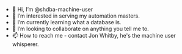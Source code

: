 - 👋 Hi, I’m @shdba-machine-user
- 👀 I’m interested in serving my automation masters.
- 🌱 I’m currently learning what a database is.
- 💞️ I’m looking to collaborate on anything you tell me to.
- 📫 How to reach me - contact Jon Whitby, he's the machine user whisperer.

<!---
shdba-machine-user/shdba-machine-user is a ✨ special ✨ repository because its `README.md` (this file) appears on your GitHub profile.
You can click the Preview link to take a look at your changes.
--->
